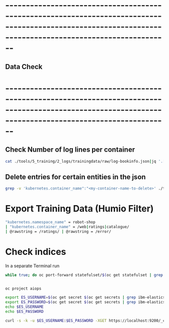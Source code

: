 # ----------------------------------------------------------------------------------------------------------------------------------------------------------
## Data Check
# ----------------------------------------------------------------------------------------------------------------------------------------------------------



## Check Number of log lines per container

```bash
cat ./tools/5_training/2_logs/trainingdata/raw/log-bookinfo.json|jq '.["kubernetes.container_name"]' | sort | uniq -c
```

## Delete entries for certain entities in the json

```bash
grep -v 'kubernetes.container_name":"<my-container-name-to-delete>' ./tools/5_training/2_logs/trainingdata/raw/log-bookinfo.json > final.json
```

# Export Training Data (Humio Filter)

```bash
"kubernetes.namespace_name" = robot-shop
| "kubernetes.container_name" = /web|ratings|catalogue/
| @rawstring = /ratings/ | @rawstring = /error/
```


# Check indices

In a separate Terminal run

```bash
while true; do oc port-forward statefulset/$(oc get statefulset | grep es-server-all | awk '{print $1}') 9200; done
```



```bash

oc project aiops

export ES_USERNAME=$(oc get secret $(oc get secrets | grep ibm-elasticsearch-secret | awk '!/-min/' | awk '{print $1;}') -o jsonpath="{.data.username}"| base64 --decode)
export ES_PASSWORD=$(oc get secret $(oc get secrets | grep ibm-elasticsearch-secret | awk '!/-min/' | awk '{print $1;}') -o jsonpath="{.data.password}"| base64 --decode)
echo $ES_USERNAME
echo $ES_PASSWORD

curl -s -k -u $ES_USERNAME:$ES_PASSWORD -XGET https://localhost:9200/_cat/indices

```
